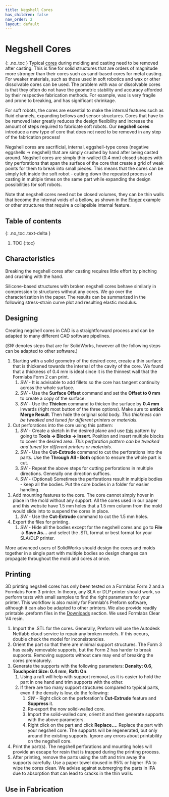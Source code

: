 ```yaml
---
title: Negshell Cores
has_children: false
nav_order: 2
layout: default
---
```


# Negshell Cores
{: .no_toc }
Typical [cores](/molding-and-casting#cores) during molding and casting need to be removed after casting. This is fine for solid structures that are orders of magnitude more stronger than their cores such as sand-based cores for metal casting. For weaker materials, such as those used in soft robotics and wax or other dissolvable cores can be used. The problem with wax or dissolvable cores is that they often do not have the geometric stability and accuracy afforded by their respective fabrication methods. For example, wax is very fragile and prone to breaking, and has significant shrinkage.

For soft robots, the cores are essential to make the internal features such as fluid channels, expanding bellows and sensor structures. Cores that have to be removed later greatly reduces the design flexibility and increase the amount of steps required to fabricate soft robots. Our **negshell cores** introduce a new type of core that does not need to be removed in any step of the fabrication process!

Negshell cores are sacrificial, internal, eggshell-type cores (negative eggshells → negshell) that are simply crushed by hand after being casted around. Negshell cores are simply thin-walled (0.4 mm) closed shapes with tiny perforations that span the surface of the core that create a grid of weak points for them to break into small pieces. This means that the cores can be simply left inside the soft robot - cutting down the repeated process of casting in multiple times on the same part while expanding the design possibilities for soft robots.

Note that negshell cores need not be closed volumes, they can be thin walls that become the internal voids of a bellow, as shown in the [Finger](/example-finger) example or other structures that require a collapsible internal feature.

## Table of contents
{: .no_toc .text-delta }

1. TOC
{:toc}


## Characteristics
Breaking the negshell cores after casting requires little effort by pinching and crushing with the hand.



Silicone-based structures with broken negshell cores behave similarly in compression to structures without any cores. We go over the characterization in the paper. The results can be summarized in the following stress-strain curve plot and resulting elastic modulus.



## Designing
Creating negshell cores in CAD is a straightforward process and can be adapted to many different CAD software pipelines.

(*SW* denotes steps that are for SolidWorks, however all the following steps can be adapted to other software.)

1. Starting with a solid geometry of the desired core, create a thin surface that is thickened towards the internal of the cavity of the core. We found that a thickness of 0.4 mm is ideal since it is the thinnest wall that the Formlabs Form 2 can print.
    1. *SW* - It is advisable to add fillets so the core has tangent continuity across the whole surface.
    1. *SW* - Use the **Surface Offset** command and set the **Offset to 0 mm** to create a copy of the surface.
    1. *SW* - Use the **Thicken** command to thicken the surface by **0.4 mm** inwards (right most button of the three options). Make sure to **untick Merge Result**. Then hide the original solid body. *This thickness can be tweaked and tuned for different printers or materials.*
1. Cut perforations into the core using this pattern:
    1. *SW* - Create a sketch in the desired plane and use [this](LINK_TO_BLOCK) pattern by going to **Tools → Blocks → Insert**. Position and insert multiple blocks to cover the desired area. *This perforation pattern can be tweaked and tuned for different printers or materials.*
    1. *SW* - Use the **Cut-Extrude** command to cut the perforations into the parts. Use the **Through All - Both** option to ensure the whole part is cut.
    1. *SW* - Repeat the above steps for cutting perforations in multiple directions. Generally one direction suffices.
    1. *SW* - (Optional) Sometimes the perforations result in multiple bodies - keep all the bodies. Put the core bodies in a folder for easier handling.
1. Add mounting features to the core. The core cannot simply hover in place in the mold without any support. All the cores used in our paper and this website have 1.5 mm holes that a 1.5 mm column from the mold would slide into to suspend the cores in place.
    1. *SW* - Use the **Cut-Extrude** command to cut the 1.5 mm holes.
1. Export the files for printing.
    1. *SW* - Hide all the bodies except for the negshell cores and go to **File → Save As...** and select the .STL format or best format for your SLA/DLP printer.

More advanced users of SolidWorks should design the cores and molds together in a single part with multiple bodies so design changes can propagate throughout the mold and cores at once.

## Printing
3D printing negshell cores has only been tested on a Formlabs Form 2 and a Formlabs Form 3 printer. In theory, any SLA or DLP printer should work, so perform tests with small samples to find the right parameters for your printer. This workflow is also mainly for Formlab's Preform software, although it can also be adapted to other printers. We also provide readily printable .preform files in the [Downloads](/downloads#simple-design-examples) section. We used Formlabs Clear V4 resin.

1. Import the .STL for the cores. Generally, Preform will use the Autodesk Netfabb cloud service to repair any broken models. If this occurs, double check the model for inconsistencies.
1. Orient the part so that there are minimal support structures. The Form 3 has easily removable supports, but the Form 2 has harder to break supports. Removing supports without care may end of breaking the cores prematurely.
1. Generate the supports with the following parameters: **Density: 0.6**, **Touchpoint Size: 0.4 mm**, **Raft: On**.
    1. Using a raft will help with support removal, as it is easier to hold the part in one hand and trim supports with the other.
    1. If there are too many support structures compared to typical parts, even if the density is low, do the following:
        1. *SW* - Right click on the perforation's **Cut-Extrude** feature and **Suppress** it.
        1. Re-export the now solid-walled core.
        1. Import the solid-walled core, orient it and then generate supports with the above parameters.
        1. Right click on the part and click **Replace...**. Replace the part with your negshell core. The supports will be regenerated, but only around the existing supports. Ignore any errors about printability on the negshell core.
1. Print the part(s). The negshell perforations and mounting holes will provide an escape for resin that is trapped during the printing process.
1. After printing, remove the parts using the raft and trim away the supports carefully. Use a paper towel doused in 95% or higher IPA to wipe the cores clean. We advise against submerging the parts in IPA due to absorption that can lead to cracks in the thin walls.

## Use in Fabrication
